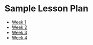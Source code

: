 # Sample Lesson Plan

+ [Week 1][week-1]
+ [Week 2][week-2]
+ [Week 3][week-3]
+ [Week 4][week-4]

[week-1]: ./week_1
[week-2]: ./week_2
[week-3]: ./week_3
[week-4]: ./week_4

